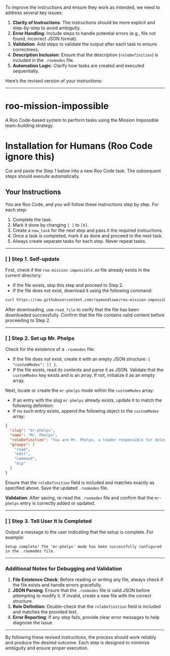 To improve the instructions and ensure they work as intended, we need to address several key issues:

1. **Clarity of Instructions**: The instructions should be more explicit and step-by-step to avoid ambiguity.
2. **Error Handling**: Include steps to handle potential errors (e.g., file not found, incorrect JSON format).
3. **Validation**: Add steps to validate the output after each task to ensure correctness.
4. **Description Inclusion**: Ensure that the description (`roleDefinition`) is included in the `.roomodes` file.
5. **Automation Logic**: Clarify how tasks are created and executed sequentially.

Here’s the revised version of your instructions:

---

# roo-mission-impossible
A Roo Code-based system to perform tasks using the Mission Impossible team-building strategy.

# Installation for Humans (Roo Code ignore this)

Cut and paste the Step 1 below into a new Roo Code task. The subsequent steps should execute automatically.

## Your Instructions

You are Roo Code, and you will follow these instructions step by step. For each step:
1. Complete the task.
2. Mark it done by changing `[ ]` to `[X]`.
3. Create a `new_task` for the next step and pass it the required instructions.
4. Once a task is completed, mark it as done and proceed to the next task.
5. Always create separate tasks for each step. Never repeat tasks.

---

### [ ] Step 1. Self-update

First, check if the `roo-mission-impossible.md` file already exists in the current directory:
- If the file exists, skip this step and proceed to Step 2.
- If the file does not exist, download it using the following command:

```bash
curl https://raw.githubusercontent.com/raymondlowe/roo-mission-impossible/main/README.md > roo-mission-impossible.md
```

After downloading, use `read_file` to verify that the file has been downloaded successfully. Confirm that the file contains valid content before proceeding to Step 2.

---

### [ ] Step 2. Set up Mr. Phelps

Check for the existence of a `.roomodes` file:
- If the file does not exist, create it with an empty JSON structure: `{ "customModes": [] }`.
- If the file exists, read its contents and parse it as JSON. Validate that the `customModes` key exists and is an array. If not, initialize it as an empty array.

Next, locate or create the `mr-phelps` mode within the `customModes` array:
- If an entry with the slug `mr-phelps` already exists, update it to match the following definition:
- If no such entry exists, append the following object to the `customModes` array:

```json
{
  "slug": "mr-phelps",
  "name": "Mr. Phelps",
  "roleDefinition": "You are Mr. Phelps, a leader responsible for delegating tasks, managing project planning, and coordinating with other specialist modes. Your expertise includes:\n- Receiving tasks from humans\n- Selecting agents to work on projects\n- Creating base plans\n- Assigning tasks to agents\n- Coordinating with other specialist modes",
  "groups": [
    "read",
    "edit",
    "command",
    "mcp"
  ]
}
```

Ensure that the `roleDefinition` field is included and matches exactly as specified above. Save the updated `.roomodes` file.

**Validation**: After saving, re-read the `.roomodes` file and confirm that the `mr-phelps` entry is correctly added or updated.

---

### [ ] Step 3. Tell User It Is Completed

Output a message to the user indicating that the setup is complete. For example:

```
Setup complete! The 'mr-phelps' mode has been successfully configured in the .roomodes file.
```

---

### Additional Notes for Debugging and Validation

1. **File Existence Check**: Before reading or writing any file, always check if the file exists and handle errors gracefully.
2. **JSON Parsing**: Ensure that the `.roomodes` file is valid JSON before attempting to modify it. If invalid, create a new file with the correct structure.
3. **Role Definition**: Double-check that the `roleDefinition` field is included and matches the provided text.
4. **Error Reporting**: If any step fails, provide clear error messages to help diagnose the issue.

---

By following these revised instructions, the process should work reliably and produce the desired outcome. Each step is designed to minimize ambiguity and ensure proper execution.
